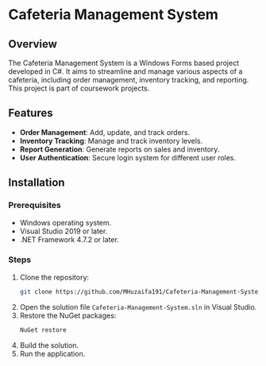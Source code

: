 # Cafeteria Management System

## Overview

The Cafeteria Management System is a Windows Forms based project developed in C#. It aims to streamline and manage various aspects of a cafeteria, including order management, inventory tracking, and reporting. This project is part of coursework projects.

## Features

- **Order Management**: Add, update, and track orders.
- **Inventory Tracking**: Manage and track inventory levels.
- **Report Generation**: Generate reports on sales and inventory.
- **User Authentication**: Secure login system for different user roles.

## Installation

### Prerequisites

- Windows operating system.
- Visual Studio 2019 or later.
- .NET Framework 4.7.2 or later.

### Steps

1. Clone the repository:
    ```sh
    git clone https://github.com/MHuzaifa191/Cafeteria-Management-System.git
    ```
2. Open the solution file `Cafeteria-Management-System.sln` in Visual Studio.
3. Restore the NuGet packages:
    ```sh
    NuGet restore
    ```
4. Build the solution.
5. Run the application.

